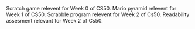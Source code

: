 Scratch game relevent for Week 0 of CS50.
Mario pyramid relevent for Week 1 of CS50.
Scrabble program relevent for Week 2 of Cs50.
Readability assesment relevant for Week 2 of Cs50.
